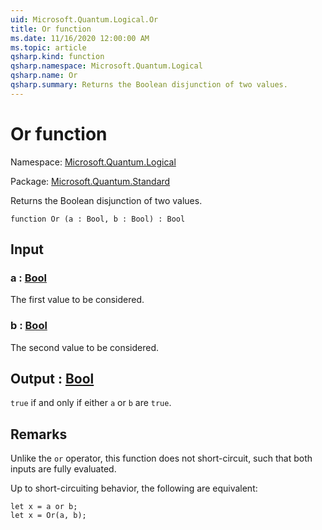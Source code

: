 ```yaml
---
uid: Microsoft.Quantum.Logical.Or
title: Or function
ms.date: 11/16/2020 12:00:00 AM
ms.topic: article
qsharp.kind: function
qsharp.namespace: Microsoft.Quantum.Logical
qsharp.name: Or
qsharp.summary: Returns the Boolean disjunction of two values.
---
```


# Or function

Namespace: [Microsoft.Quantum.Logical](xref:Microsoft.Quantum.Logical)

Package: [Microsoft.Quantum.Standard](https://nuget.org/packages/Microsoft.Quantum.Standard)


Returns the Boolean disjunction of two values.

```qsharp
function Or (a : Bool, b : Bool) : Bool
```


## Input

### a : [Bool](xref:microsoft.quantum.lang-ref.bool)

The first value to be considered.


### b : [Bool](xref:microsoft.quantum.lang-ref.bool)

The second value to be considered.



## Output : [Bool](xref:microsoft.quantum.lang-ref.bool)

`true` if and only if either `a` or `b` are `true`.

## Remarks

Unlike the `or` operator, this function does not short-circuit, such thatboth inputs are fully evaluated.Up to short-circuiting behavior, the following are equivalent:```Q#let x = a or b;let x = Or(a, b);```